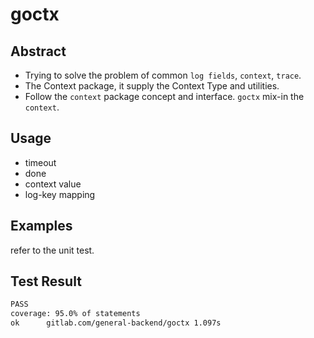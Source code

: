 # goctx

## Abstract

* Trying to solve the problem of common `log fields`, `context`, `trace`.
* The Context package, it supply the Context Type and utilities.
* Follow the `context` package concept and interface. `goctx` mix-in the `context`.

## Usage

* timeout
* done
* context value
* log-key mapping

## Examples

refer to the unit test.

## Test Result

```sh
PASS
coverage: 95.0% of statements
ok      gitlab.com/general-backend/goctx 1.097s
```